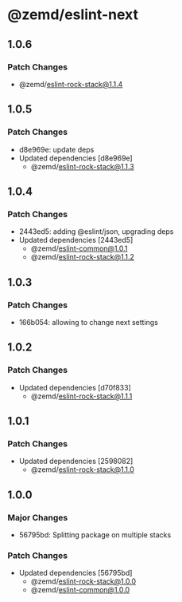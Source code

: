 # @zemd/eslint-next

## 1.0.6

### Patch Changes

- @zemd/eslint-rock-stack@1.1.4

## 1.0.5

### Patch Changes

- d8e969e: update deps
- Updated dependencies [d8e969e]
  - @zemd/eslint-rock-stack@1.1.3

## 1.0.4

### Patch Changes

- 2443ed5: adding @eslint/json, upgrading deps
- Updated dependencies [2443ed5]
  - @zemd/eslint-common@1.0.1
  - @zemd/eslint-rock-stack@1.1.2

## 1.0.3

### Patch Changes

- 166b054: allowing to change next settings

## 1.0.2

### Patch Changes

- Updated dependencies [d70f833]
  - @zemd/eslint-rock-stack@1.1.1

## 1.0.1

### Patch Changes

- Updated dependencies [2598082]
  - @zemd/eslint-rock-stack@1.1.0

## 1.0.0

### Major Changes

- 56795bd: Splitting package on multiple stacks

### Patch Changes

- Updated dependencies [56795bd]
  - @zemd/eslint-rock-stack@1.0.0
  - @zemd/eslint-common@1.0.0
